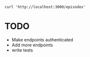 ```
curl 'http://localhost:3000/episodes'

```

# TODO

+ Make endpoints authenticated
+ Add more endpoints
+ write tests
